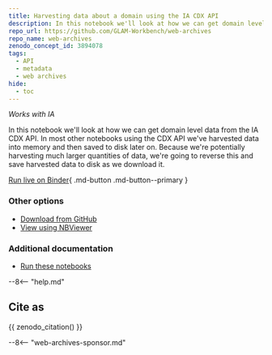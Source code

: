 ```yaml
---
title: Harvesting data about a domain using the IA CDX API
description: In this notebook we'll look at how we can get domain level data from the IA CDX API.
repo_url: https://github.com/GLAM-Workbench/web-archives
repo_name: web-archives
zenodo_concept_id: 3894078
tags:
  - API
  - metadata
  - web archives
hide:
  - toc
---
```


*Works with IA*

In this notebook we'll look at how we can get domain level data from the IA CDX API. In most other notebooks using the CDX API we've harvested data into memory and then saved to disk later on. Because we're potentially harvesting much larger quantities of data, we're going to reverse this and save harvested data to disk as we download it.

[Run live on Binder](https://mybinder.org/v2/gh/GLAM-Workbench/web-archives/master?urlpath=/lab/tree/harvesting_domain_data.ipynb){ .md-button .md-button--primary }

### Other options

* [Download from GitHub](https://github.com/GLAM-Workbench/web-archives/blob/master/harvesting_domain_data.ipynb)
* [View using NBViewer](https://nbviewer.jupyter.org/github/GLAM-Workbench/web-archives/blob/master/harvesting_domain_data.ipynb)

### Additional documentation

* [Run these notebooks](../#run-these-notebooks)

--8<-- "help.md"

## Cite as

{{ zenodo_citation() }}

--8<-- "web-archives-sponsor.md"